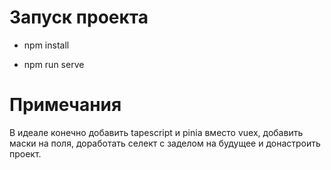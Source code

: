 # Запуск проекта

- npm install

- npm run serve

# Примечания

 В идеале конечно добавить tapescript и pinia вместо vuex, добавить маски на поля, доработать селект с заделом на будущее и донастроить проект.